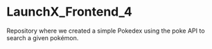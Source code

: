 # LaunchX_Frontend_4
Repository where we created a simple Pokedex using the poke API to search a given pokémon.
